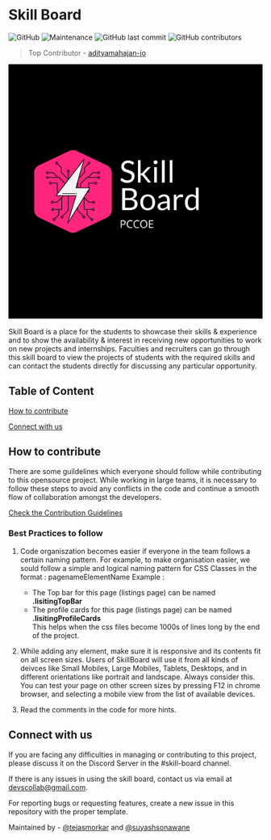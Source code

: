 # Skill Board

![GitHub](https://img.shields.io/github/license/devscollab/skill-board) ![Maintenance](https://img.shields.io/maintenance/yes/2020) ![GitHub last commit](https://img.shields.io/github/last-commit/devscollab/skill-board) ![GitHub contributors](https://img.shields.io/github/contributors/devscollab/skill-board)

> Top Contributor - [adityamahajan-io](https://github.com/adityamahajan-io)

![Skill Board](assets/images/logo.png) <!-- .element height="30%" width="30%" -->

Skill Board is a place for the students to showcase their skills & experience and to show the availability & interest in receiving new opportunities to work on new projects and internships. Faculties and recruiters can go through this skill board to view the projects of students with the required skills and can contact the students directly for discussing any particular opportunity.

## Table of Content

[How to contribute](#how-to-contribute)

[Connect with us](#connect-with-us)

## How to contribute

There are some guildelines which everyone should follow while contributing to this opensource project. While working in large teams, it is necessary to follow these steps to avoid any conflicts in the code and continue a smooth flow of collaboration amongst the developers.

[Check the Contribution Guidelines](./CONTRIBUTING.md)

### Best Practices to follow

1. Code organiszation becomes easier if everyone in the team follows a certain naming pattern.
For example, to make organisation easier, we sould follow a simple and logical naming pattern for CSS Classes
in the format : pagenameElementName
Example :
   - The Top bar for this page (listings page) can be named <b>.lisitingTopBar</b>
   - The profile cards for this page (listings page) can be named <b>.lisitingProfileCards</b> <br>
This helps when the css files become 1000s of lines long by the end of the project.

2. While adding any element, make sure it is responsive and its contents fit on all screen sizes.
Users of SkillBoard will use it from all kinds of deivces like Small Mobiles, Large Mobiles, Tablets, Desktops,
and in different orientations like portrait and landscape. Always consider this.
You can test your page on other screen sizes by pressing F12 in chrome browser, and
selecting a mobile view from the list of available devices.

3. Read the comments in the code for more hints.

## Connect with us

If you are facing any difficulties in managing or contributing to this project, please discuss it on the Discord Server in the #skill-board channel.

If there is any issues in using the skill board, contact us via email at [devscollab@gmail.com](mailto:devscollab@gmail.com).

For reporting bugs or requesting features, create a new issue in this repository with the proper template.

Maintained by - [@tejasmorkar](https://github.com/tejasmorkar) and [@suyashsonawane](https://github.com/suyashsonawane)
